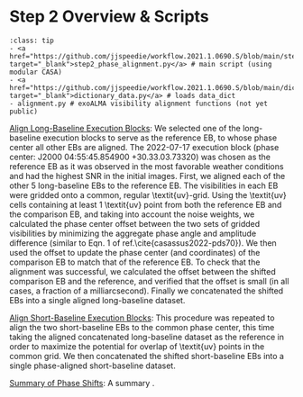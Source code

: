 # Step 2 Overview & Scripts




`````{admonition} Scripts for **Step 2 - Phase alignment**:
:class: tip
- <a href="https://github.com/jjspeedie/workflow.2021.1.0690.S/blob/main/step2_phase_alignment.py" target="_blank">step2_phase_alignment.py</a> # main script (using modular CASA)
- <a href="https://github.com/jjspeedie/workflow.2021.1.0690.S/blob/main/dictionary_data.py" target="_blank">dictionary_data.py</a> # loads data_dict
- alignment.py # exoALMA visibility alignment functions (not yet public)
`````
<!-- https://github.com/jjspeedie/workflow.2021.1.0690.S/blob/main/alignment.py -->


[Align Long-Baseline Execution Blocks](step2-align-LBs.md): We selected one of the long-baseline execution blocks to serve as the reference EB, to whose phase center all other EBs are aligned. The 2022-07-17 execution block (phase center: J2000 04:55:45.854900 +30.33.03.73320) was chosen as the reference EB as it was observed in the most favorable weather conditions and had the highest SNR in the initial images.
First, we aligned each of the other 5 long-baseline EBs to the reference EB. The visibilities in each EB were gridded onto a common, regular \textit{uv}-grid.
Using the \textit{uv} cells containing at least 1 \textit{uv} point from both the reference EB and the comparison EB, and taking into account the noise weights, we calculated the phase center offset between the two sets of gridded visibilities by minimizing the aggregate phase angle and amplitude difference (similar to Eqn. 1 of ref.\cite{casassus2022-pds70}).
We then used the offset to update the phase center (and coordinates) of the comparison EB to match that of the reference EB.
To check that the alignment was successful, we calculated the offset between the shifted comparison EB and the reference, and verified that the offset is small (in all cases, a fraction of a milliarcsecond). Finally we concatenated the shifted EBs into a single aligned long-baseline dataset.

[Align Short-Baseline Execution Blocks](step2-align-SBs.md): This procedure was repeated to align the two short-baseline EBs to the common phase center, this time taking the aligned concatenated long-baseline dataset as the reference in order to maximize the potential for overlap of \textit{uv} points in the common grid.
We then concatenated the shifted short-baseline EBs into a single phase-aligned short-baseline dataset.  

[Summary of Phase Shifts](step2-summary-of-shifts.md): A summary .

